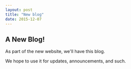 ```yaml
---
layout: post
title: "New blog"
date: 2015-12-07
---
```


## A New Blog!

As part of the new website, we'll have this blog. 

We hope to use it for updates, announcements, and such.
